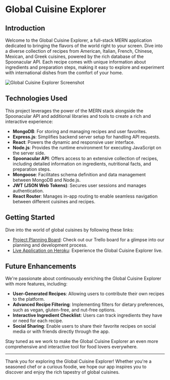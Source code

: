 # Global Cuisine Explorer

## Introduction

Welcome to the Global Cuisine Explorer, a full-stack MERN application dedicated to bringing the flavors of the world right to your screen. Dive into a diverse collection of recipes from American, Italian, French, Chinese, Mexican, and Greek cuisines, powered by the rich database of the Spoonacular API. Each recipe comes with unique information about ingredients and preparation steps, making it easy to explore and experiment with international dishes from the comfort of your home.

![Global Cuisine Explorer Screenshot](https://github.com/Peng2558/national-cuisine/assets/72111623/0863a233-1812-4b3e-9937-d2b70fcb7691)

## Technologies Used

This project leverages the power of the MERN stack alongside the Spoonacular API and additional libraries and tools to create a rich and interactive experience:

- **MongoDB**: For storing and managing recipes and user favorites.
- **Express.js**: Simplifies backend server setup for handling API requests.
- **React**: Powers the dynamic and responsive user interface.
- **Node.js**: Provides the runtime environment for executing JavaScript on the server side.
- **Spoonacular API**: Offers access to an extensive collection of recipes, including detailed information on ingredients, nutritional facts, and preparation steps.
- **Mongoose**: Facilitates schema definition and data management between MongoDB and Node.js.
- **JWT (JSON Web Tokens)**: Secures user sessions and manages authentication.
- **React Router**: Manages in-app routing to enable seamless navigation between different cuisines and recipes.

## Getting Started

Dive into the world of global cuisines by following these links:

- [Project Planning Board](https://trello.com/b/terppBRf/worlds-cuisine): Check out our Trello board for a glimpse into our planning and development process.
- [Live Application on Heroku](https://national-cuisine-138124aa21c6.herokuapp.com): Experience the Global Cuisine Explorer live.

## Future Enhancements

We're passionate about continuously enriching the Global Cuisine Explorer with more features, including:

- **User-Generated Recipes**: Allowing users to contribute their own recipes to the platform.
- **Advanced Recipe Filtering**: Implementing filters for dietary preferences, such as vegan, gluten-free, and nut-free options.
- **Interactive Ingredient Checklist**: Users can track ingredients they have or need for each recipe.
- **Social Sharing**: Enable users to share their favorite recipes on social media or with friends directly through the app.

Stay tuned as we work to make the Global Cuisine Explorer an even more comprehensive and interactive tool for food lovers everywhere.

---

Thank you for exploring the Global Cuisine Explorer! Whether you're a seasoned chef or a curious foodie, we hope our app inspires you to discover and enjoy the rich tapestry of global cuisines.



